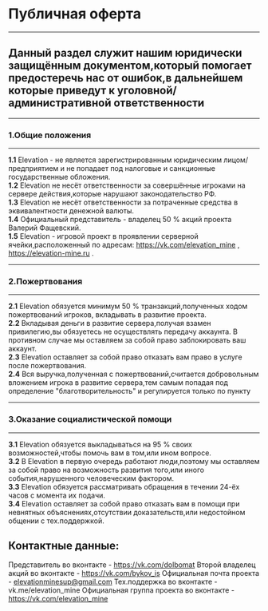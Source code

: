 # Публичная оферта  
---
## Данный раздел служит нашим юридически защищённым документом,который помогает предостеречь нас от ошибок,в дальнейшем которые приведут к уголовной/административной ответственности
---
### 1.Общие положения
---

__1.1__ Elevation - не является зарегистрированным юридическим лицом/предприятием и не попадает под налоговые и санкционные государственные обложения.  
__1.2__ Elevation не несёт ответственности за совершённые игроками на сервере действия,которые нарушают законодательство РФ.  
__1.3__ Elevation не несёт ответственности за потраченные средства в эквивалентности денежной валюты.  
__1.4__ Официальный представитель - владелец 50 % акций проекта Валерий Фащевский.  
__1.5__ Elevation - игровой проект в проявлении серверной ячейки,расположенный по адресам: https://vk.com/elevation_mine , https://elevation-mine.ru .  

---
### 2.Пожертвования
---

__2.1__ Elevation обязуется минимум 50 % транзакций,полученных ходом пожертвований игроков, вкладывать в развитие проекта.  
__2.2__ Вкладывая деньги в развитие сервера,получая взамен привилегию,вы обязуетесь не осуществлять передачу аккаунта. В противном случае мы оставляем за собой право заблокировать ваш аккаунт.  
__2.3__ Elevation оставляет за собой право отказать вам право в услуге после пожертвования.  
__2.4__ Вся выручка,полученная с пожертвований,считается добровольным вложением игрока в развитие сервера,тем самым попадая под определение "благотворительность" и регулируется только по пункту  

---
### 3.Оказание социалистической помощи  
---

__3.1__ Elevation обязуется выкладываться на 95 % своих возможностей,чтобы помочь вам в том,или ином вопросе.  
__3.2__ В Elevation в первую очередь работают люди,поэтому мы оставляем за собой право на возможность развития того,или иного события,нарушенного человеческим фактором.  
__3.3__ Elevation обязуется рассматривать обращения в течении 24-ёх часов с момента их подачи.  
__3.4__ Elevation оставляет за собой право отказать вам в помощи при невнятных объяснениях,отсутствии доказательств,или недостойном общении с тех.поддержкой.                                                                                                                                                                                                                                                       

## Контактные данные:
Представитель во вконтакте - https://vk.com/dolbomat
Второй владелец акций во вконтакте - https://vk.com/bykov_is
Официальная почта проекта - elevationminesup@gmail.com
Тех.поддержка во вконтакте - vk.me/elevation_mine
Официальная группа проекта во вконтакте - https://vk.com/elevation_mine
